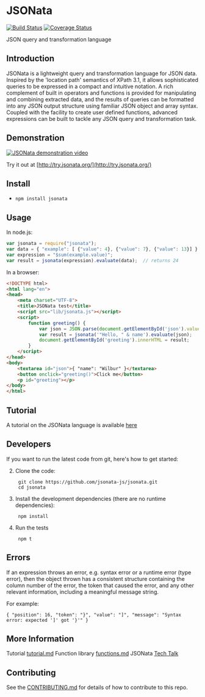 # JSONata

[![Build Status](https://travis-ci.org/jsonata-js/jsonata.svg)](https://travis-ci.org/jsonata-js/jsonata)
[![Coverage Status](https://coveralls.io/repos/github/jsonata-js/jsonata/badge.svg?branch=master)](https://coveralls.io/github/jsonata-js/jsonata?branch=master)

JSON query and transformation language

## Introduction
JSONata is a lightweight query and transformation language for JSON data.
Inspired by the 'location path' semantics of XPath 3.1, it allows sophisticated
queries to be expressed in a compact and intuitive notation.  A rich complement of built in
operators and functions is provided for manipulating and combining extracted
data, and the results of queries can be formatted into any JSON output structure
using familiar JSON object and array syntax.
Coupled with the facility to create user defined functions, advanced expressions
can be built to tackle any JSON query and transformation task.

## Demonstration
[![JSONata demonstration video](http://img.youtube.com/vi/ZBaK40rtIBM/0.jpg)](http://www.youtube.com/watch?v=ZBaK40rtIBM)

Try it out at [http://try.jsonata.org/](http://try.jsonata.org/)

## Install
- `npm install jsonata`

## Usage
In node.js:
```javascript
var jsonata = require("jsonata");
var data = { "example": [ {"value": 4}, {"value": 7}, {"value": 13}] };
var expression = "$sum(example.value)";
var result = jsonata(expression).evaluate(data);  // returns 24
```

In a browser:
```html
<!DOCTYPE html>
<html lang="en">
<head>
    <meta charset="UTF-8">
    <title>JSONata test</title>
    <script src="lib/jsonata.js"></script>
    <script>
        function greeting() {
            var json = JSON.parse(document.getElementById('json').value);
            var result = jsonata('"Hello, " & name').evaluate(json);
            document.getElementById('greeting').innerHTML = result;
        }
    </script>
</head>
<body>
    <textarea id="json">{ "name": "Wilbur" }</textarea>
    <button onclick="greeting()">Click me</button>
    <p id="greeting"></p>
</body>
</html>
```

## Tutorial
A tutorial on the JSONata language is available [here](tutorial.md)

## Developers
If you want to run the latest code from git, here's how to get started:

2. Clone the code:

        git clone https://github.com/jsonata-js/jsonata.git
        cd jsonata

3. Install the development dependencies (there are no runtime dependencies):

        npm install

4. Run the tests

        npm t


## Errors

If an expression throws an error, e.g. syntax error or a runtime error (type error), then the object thrown
has a consistent structure containing the column number of the error, the token that caused the error,
and any other relevant information, including a meaningful message string.

For example:

`{ "position": 16, "token": "}", "value": "]", "message": "Syntax error: expected ']' got '}'" }`

## More Information
Tutorial [tutorial.md](tutorial.md)
Function library [functions.md](functions.md)
JSONata [Tech Talk](https://developer.ibm.com/open/videos/dw-open-tech-talk-jsonata/) 

## Contributing
See the [CONTRIBUTING.md](CONTRIBUTING.md) for details of how to contribute to this repo.
